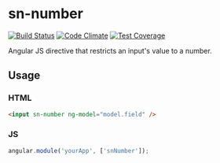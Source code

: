 # sn-number

[![Build Status](https://travis-ci.org/solnetdigital/sn-number.svg?branch=master)](https://travis-ci.org/solnetdigital/sn-number)
[![Code Climate](https://codeclimate.com/github/solnetdigital/sn-number/badges/gpa.svg)](https://codeclimate.com/github/solnetdigital/sn-number)
[![Test Coverage](https://codeclimate.com/github/solnetdigital/sn-number/badges/coverage.svg)](https://codeclimate.com/github/solnetdigital/sn-number)

Angular JS directive that restricts an input's value to a number.

## Usage

### HTML

```HTML
<input sn-number ng-model="model.field" />
```

### JS

```JavaScript
angular.module('yourApp', ['snNumber']);
```

